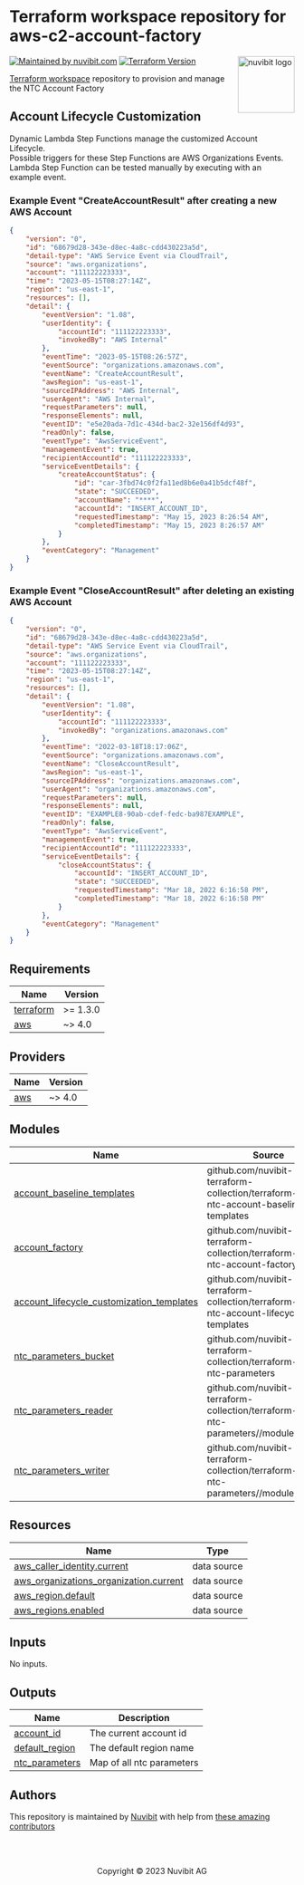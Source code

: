 # Terraform workspace repository for aws-c2-account-factory

<!-- LOGO -->
<a href="https://nuvibit.com">
    <img src="https://nuvibit.com/images/logo/logo-nuvibit-square.png" alt="nuvibit logo" title="nuvibit" align="right" width="100" />
</a>

<!-- SHIELDS -->
[![Maintained by nuvibit.com][nuvibit-shield]][nuvibit-url]
[![Terraform Version][terraform-version-shield]][terraform-version-url]

<!-- DESCRIPTION -->
[Terraform workspace][terraform-workspace-url] repository to provision and manage the NTC Account Factory

<!-- Account Lifecycle Customization -->
## Account Lifecycle Customization
Dynamic Lambda Step Functions manage the customized Account Lifecycle.<br>
Possible triggers for these Step Functions are AWS Organizations Events.<br>
Lambda Step Function can be tested manually by executing with an example event.<br>

### Example Event "CreateAccountResult" after creating a new AWS Account
```json
{
    "version": "0",
    "id": "68679d28-343e-d8ec-4a8c-cdd430223a5d",
    "detail-type": "AWS Service Event via CloudTrail",
    "source": "aws.organizations",
    "account": "111122223333",
    "time": "2023-05-15T08:27:14Z",
    "region": "us-east-1",
    "resources": [],
    "detail": {
        "eventVersion": "1.08",
        "userIdentity": {
            "accountId": "111122223333",
            "invokedBy": "AWS Internal"
        },
        "eventTime": "2023-05-15T08:26:57Z",
        "eventSource": "organizations.amazonaws.com",
        "eventName": "CreateAccountResult",
        "awsRegion": "us-east-1",
        "sourceIPAddress": "AWS Internal",
        "userAgent": "AWS Internal",
        "requestParameters": null,
        "responseElements": null,
        "eventID": "e5e20ada-7d1c-434d-bac2-32e156df4d93",
        "readOnly": false,
        "eventType": "AwsServiceEvent",
        "managementEvent": true,
        "recipientAccountId": "111122223333",
        "serviceEventDetails": {
            "createAccountStatus": {
                "id": "car-3fbd74c0f2fa11ed8b6e0a41b5dcf48f",
                "state": "SUCCEEDED",
                "accountName": "****",
                "accountId": "INSERT_ACCOUNT_ID",
                "requestedTimestamp": "May 15, 2023 8:26:54 AM",
                "completedTimestamp": "May 15, 2023 8:26:57 AM"
            }
        },
        "eventCategory": "Management"
    }
}
```

### Example Event "CloseAccountResult" after deleting an existing AWS Account
```json
{
    "version": "0",
    "id": "68679d28-343e-d8ec-4a8c-cdd430223a5d",
    "detail-type": "AWS Service Event via CloudTrail",
    "source": "aws.organizations",
    "account": "111122223333",
    "time": "2023-05-15T08:27:14Z",
    "region": "us-east-1",
    "resources": [],
    "detail": {
        "eventVersion": "1.08",
        "userIdentity": {
            "accountId": "111122223333",
            "invokedBy": "organizations.amazonaws.com"
        },
        "eventTime": "2022-03-18T18:17:06Z",
        "eventSource": "organizations.amazonaws.com",
        "eventName": "CloseAccountResult",
        "awsRegion": "us-east-1",
        "sourceIPAddress": "organizations.amazonaws.com",
        "userAgent": "organizations.amazonaws.com",
        "requestParameters": null,
        "responseElements": null,
        "eventID": "EXAMPLE8-90ab-cdef-fedc-ba987EXAMPLE",
        "readOnly": false,
        "eventType": "AwsServiceEvent",
        "managementEvent": true,
        "recipientAccountId": "111122223333",
        "serviceEventDetails": {
            "closeAccountStatus": {
                "accountId": "INSERT_ACCOUNT_ID",
                "state": "SUCCEEDED",
                "requestedTimestamp": "Mar 18, 2022 6:16:58 PM",
                "completedTimestamp": "Mar 18, 2022 6:16:58 PM"
            }
        },
        "eventCategory": "Management"
    }
}
```


<!-- BEGIN_TF_DOCS -->
## Requirements

| Name | Version |
|------|---------|
| <a name="requirement_terraform"></a> [terraform](#requirement\_terraform) | >= 1.3.0 |
| <a name="requirement_aws"></a> [aws](#requirement\_aws) | ~> 4.0 |

## Providers

| Name | Version |
|------|---------|
| <a name="provider_aws"></a> [aws](#provider\_aws) | ~> 4.0 |

## Modules

| Name | Source | Version |
|------|--------|---------|
| <a name="module_account_baseline_templates"></a> [account\_baseline\_templates](#module\_account\_baseline\_templates) | github.com/nuvibit-terraform-collection/terraform-aws-ntc-account-baseline-templates | 1.1.3 |
| <a name="module_account_factory"></a> [account\_factory](#module\_account\_factory) | github.com/nuvibit-terraform-collection/terraform-aws-ntc-account-factory | 1.3.0 |
| <a name="module_account_lifecycle_customization_templates"></a> [account\_lifecycle\_customization\_templates](#module\_account\_lifecycle\_customization\_templates) | github.com/nuvibit-terraform-collection/terraform-aws-ntc-account-lifecycle-templates | feat-shared-tags |
| <a name="module_ntc_parameters_bucket"></a> [ntc\_parameters\_bucket](#module\_ntc\_parameters\_bucket) | github.com/nuvibit-terraform-collection/terraform-aws-ntc-parameters | 1.1.0 |
| <a name="module_ntc_parameters_reader"></a> [ntc\_parameters\_reader](#module\_ntc\_parameters\_reader) | github.com/nuvibit-terraform-collection/terraform-aws-ntc-parameters//modules/reader | 1.1.0 |
| <a name="module_ntc_parameters_writer"></a> [ntc\_parameters\_writer](#module\_ntc\_parameters\_writer) | github.com/nuvibit-terraform-collection/terraform-aws-ntc-parameters//modules/writer | 1.1.0 |

## Resources

| Name | Type |
|------|------|
| [aws_caller_identity.current](https://registry.terraform.io/providers/hashicorp/aws/latest/docs/data-sources/caller_identity) | data source |
| [aws_organizations_organization.current](https://registry.terraform.io/providers/hashicorp/aws/latest/docs/data-sources/organizations_organization) | data source |
| [aws_region.default](https://registry.terraform.io/providers/hashicorp/aws/latest/docs/data-sources/region) | data source |
| [aws_regions.enabled](https://registry.terraform.io/providers/hashicorp/aws/latest/docs/data-sources/regions) | data source |

## Inputs

No inputs.

## Outputs

| Name | Description |
|------|-------------|
| <a name="output_account_id"></a> [account\_id](#output\_account\_id) | The current account id |
| <a name="output_default_region"></a> [default\_region](#output\_default\_region) | The default region name |
| <a name="output_ntc_parameters"></a> [ntc\_parameters](#output\_ntc\_parameters) | Map of all ntc parameters |
<!-- END_TF_DOCS -->

<!-- AUTHORS -->
## Authors
This repository is maintained by [Nuvibit][nuvibit-url] with help from [these amazing contributors][contributors-url]

<!-- COPYRIGHT -->
<br />
<br />
<p align="center">Copyright &copy; 2023 Nuvibit AG</p>

<!-- MARKDOWN LINKS & IMAGES -->
[nuvibit-shield]: https://img.shields.io/badge/maintained%20by-nuvibit.com-%235849a6.svg?style=flat&color=1c83ba
[nuvibit-url]: https://nuvibit.com
[terraform-version-shield]: https://img.shields.io/badge/terraform-%3E%3D1.3-blue.svg?style=flat&color=blueviolet
[terraform-version-url]: https://developer.hashicorp.com/terraform/language/v1.3.x/upgrade-guides
[contributors-url]: https://github.com/nuvibit-terraform-collection/aws-c2-account-factory/graphs/contributors
[terraform-workspace-url]: https://app.terraform.io/app/nuvibit-c2/workspaces/aws-c2-account-factory